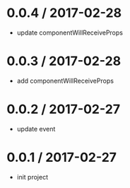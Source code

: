 0.0.4 / 2017-02-28
==================

* update componentWillReceiveProps

0.0.3 / 2017-02-28
==================

* add componentWillReceiveProps

0.0.2 / 2017-02-27
==================

* update event

0.0.1 / 2017-02-27
==================

* init project
